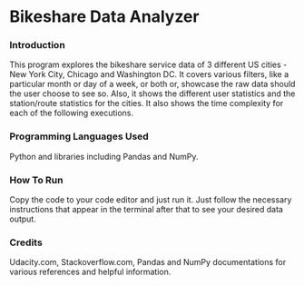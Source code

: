 # Bikeshare Data Analyzer

### Introduction
This program explores the bikeshare service data of 3 different US cities - New York City, Chicago and Washington DC.
It covers various filters, like a particular month or day of a week, or both or, showcase the raw data should the user
choose to see so. Also, it shows the different user statistics and the station/route statistics for the cities. It also
shows the time complexity for each of the following executions.

### Programming Languages Used
Python and libraries including Pandas and NumPy.

### How To Run
Copy the code to your code editor and just run it. Just follow the necessary instructions that appear in the terminal after that to see your desired data output.

### Credits
Udacity.com, Stackoverflow.com, Pandas and NumPy documentations for various references and helpful information.
